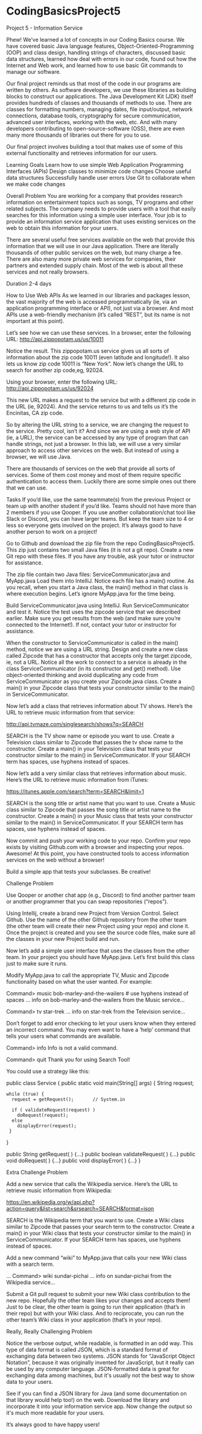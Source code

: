 # CodingBasicsProject5

Project 5 - Information Service

Phew!  We’ve learned a lot of concepts in our Coding Basics course.  We have covered basic Java language features, Object-Oriented-Programming (OOP) and class design, handling strings of characters, discussed basic data structures, learned how deal with errors in our code, found out how the Internet and Web work, and learned how to use basic Git commands to manage our software.

Our final project reminds us that most of the code in our programs are written by others.  As software developers, we use these libraries as building blocks to construct our applications.  The Java Development Kit (JDK) itself provides hundreds of classes and thousands of methods  to use.  There are classes for formatting numbers, managing dates, file input/output, network connections, database tools, cryptography for secure communication, advanced user interfaces, working with the web, etc.  And with many developers contributing to open-source-software (OSS), there are even many more thousands of libraries out there for you to use.

Our final project involves building a tool that makes use of some of this external functionality and retrieves information for our users.

Learning Goals
Learn how to use simple Web Application Programming Interfaces (APIs)
Design classes to minimize code changes
Choose useful data structures
Successfully handle user errors
Use Git to collaborate when we make code changes

Overall Problem
You are working for a company that provides research information on entertainment topics such as songs, TV programs and other related subjects.  The company needs to provide users with a tool that easily searches for this information using a simple user interface.  Your job is to provide an information service application that uses existing services on the web to obtain this information for your users.

There are several useful free services available on the web that provide this information that we will use in our Java application.  There are literally thousands of other public services on the web, but many charge a fee.  There are also many more private web services for companies, their partners and extended supply chain.  Most of the web is about all these services and not really browsers.

Duration 2-4 days

How to Use Web APIs
As we learned in our libraries and packages lesson, the vast majority of the web is accessed programmatically (ie, via an application programming interface or API), not just via a browser.  And most APIs use a web-friendly mechanism (it’s called “REST”, but its name is not important at this point).

Let’s see how we can use these services.  In a browser, enter the following URL:  	http://api.zippopotam.us/us/10011


Notice the result.  This zippopotam.us service gives us all sorts of information about the zip code 10011 (even latitude and longitude!).  It also lets us know zip code 10011 is “New York”.  Now let’s change the URL to search for another zip code,eg, 92024.

Using your browser, enter the following URL:  http://api.zippopotam.us/us/92024


This new URL makes a request to the service but with a different zip code in the URL (ie, 92024).  And the service returns to us and tells us it’s the Encinitas, CA zip code.

So by altering the URL string to a service, we are changing the request to the service.  Pretty cool, isn’t it?  And since we are using a web style of API (ie, a URL), the service can be accessed by any type of program that can handle strings, not just a browser.  In this lab, we will use a very similar approach to access other services on the web.  But instead of using a browser, we will use Java.

There are thousands of services on the web that provide all sorts of services.  Some of them cost money and most of them require specific authentication to access them.  Luckily there are some simple ones out there that we can use.




Tasks
If you’d like, use the same teammate(s) from the previous Project or team up with another student if you’d like.   Teams should not have more than 2 members if you use Qooper.  If you use another collaboration/chat tool like Slack or Discord, you can have larger teams.  But keep the team size to 4 or less so everyone gets involved on the project.  It’s always good to have another person to work on a project!

Go to Github and download the zip file from the repo CodingBasicsProject5.  This zip just contains two small Java files (it is not a git repo).  Create a new Git repo with these files.  If you have any trouble, ask your tutor or instructor for assistance.

The zip file contain two Java files:  ServiceCommunicator.java and MyApp.java
Load them into IntelliJ.  Notice each file has a main() routine.  As you recall, when you start a Java class, the main() method in that class is where execution begins.  Let’s ignore MyApp.java for the time being.



Build ServiceCommunicator.java using IntelliJ.   Run ServiceCommunicator and test it.  Notice the test uses the zipcode service that we described earlier.  Make sure you get results from the web (and make sure you’re connected to the Internet!).  If not, contact your tutor or instructor for assistance.

When the constructor to ServiceCommunicator is called in the main() method, notice we are using a URL string.   Design and create a new class called Zipcode that has a constructor that accepts only the target zipcode, ie, not a URL.  Notice all the work to connect to a service is already in the class ServiceCommunicator (in its constructor and get() method).  Use object-oriented thinking and avoid duplicating any code from ServiceCommunicator as you create your Zipcode.java class.  Create a main() in your Zipcode class that tests your constructor similar to the main() in ServiceCommunicator.

Now let’s add a class that retrieves information about TV shows.  Here’s the URL to retrieve music information from that service:

http://api.tvmaze.com/singlesearch/shows?q=SEARCH

SEARCH is the TV show name or episode you want to use.  Create a Television class similar to Zipcode that passes the tv show name to the constructor.  Create a main() in your Television class that tests your constructor similar to the main() in ServiceCommunicator.  If your SEARCH term has spaces, use hyphens instead of spaces.


Now let’s add a very similar class that retrieves information about music.  Here’s the URL to retrieve music information from iTunes:

https://itunes.apple.com/search?term=SEARCH&limit=1

SEARCH is the song title or artist name that you want to use.  Create a Music class similar to Zipcode that passes the song title or artist name to the constructor.  Create a main() in your Music class that tests your constructor similar to the main() in ServiceCommunicator.   If your SEARCH term has spaces, use hyphens instead of spaces.

Now commit and push your working code to your repo.  Confirm your repo exists by visiting Github.com with a browser and inspecting your repos.  Awesome!  At this point, you have constructed tools to access information services on the web without a browser!

Build a simple app that tests your subclasses.  Be creative!


Challenge Problem

Use Qooper or another chat app (e.g., Discord) to find another partner team or another programmer that you can swap repositories (“repos”).

Using Intellij, create a brand new Project from Version Control.  Select Github.  Use the name of the other Github repository from the other team (the other team will create their new Project using your repo) and clone it.  Once the project is created and you see the source code files, make sure all the classes in your new Project build and run.

Now let’s add a simple user interface that uses the classes from the other team.  In your project you should have MyApp.java.  Let’s first build this class just to make sure it runs.

Modify MyApp.java to call the appropriate TV, Music and Zipcode functionality based on what the user wanted.  For example:


Command> music bob-marley-and-the-wailers	# use hyphens instead of spaces
… info on bob-marley-and-the-wailers from the Music service...

Command> tv star-trek
… info on star-trek from the Television service...

Don’t forget to add error checking to let your users know when they entered an incorrect command.  You may even want to have a ‘help’ command that tells your users what commands are available.

Command> info
Info is not a valid command.

Command> quit
Thank you for using Search Tool!





You could use a strategy like this:

public class Service {
public static void main(String[] args) {
String request;

	while (true) {
	  request = getRequest();		// System.in

	  if ( validateRequest(request) )
	 	doRequest(request);
	  else
	 	displayError(request);
     }
}

public String getRequest( ) {...}
public boolean validateRequest( ) {...}
public void doRequest( ) {...}
public void displayError( ) {...}
}



Extra Challenge Problem

Add a new service that calls the Wikipedia service.  Here’s the URL to retrieve music information from Wikipedia:

https://en.wikipedia.org/w/api.php?action=query&list=search&srsearch=SEARCH&format=json

SEARCH is the Wikipedia term that you want to use.  Create a Wiki class similar to Zipcode that passes your search term to the constructor.  Create a main() in your Wiki class that tests your constructor similar to the main() in ServiceCommunicator.  If your SEARCH term has spaces, use hyphens instead of spaces.

Add a new command “wiki” to MyApp.java that calls your new Wiki class with a search term.

...
Command> wiki sundar-pichai
… info on sundar-pichai from the Wikipedia service…


Submit a Git pull request to submit your new Wiki class contribution to the new repo.  Hopefully the other team likes your changes and accepts them!   Just to be clear, the other team is going to run their application (that’s in their repo) but with your Wiki class.  And to reciprocate, you can run the other team’s Wiki class in your application (that’s in your repo).


Really, Really Challenging Problem

Notice the verbose output, while readable, is formatted in an odd way.  This type of data format is called JSON, which is a standard format of exchanging data between two systems.  JSON stands for “JavaScript Object Notation”, because it was originally invented for JavaScript, but it really can be used by any computer language.  JSON-formatted data is great for exchanging data among machines, but it's usually not the best way to show data to your users.

See if you can find a JSON library for Java (and some documentation on that library would help too!) on the web.  Download the library and incorporate it into your information service app.  Now change the output so it's much more readable for your users.

It’s always good to have happy users!

 
 

